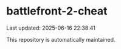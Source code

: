 # battlefront-2-cheat

Last updated: 2025-06-16 22:38:41

This repository is automatically maintained.
